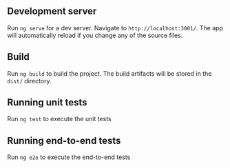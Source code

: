 ## Development server

Run `ng serve` for a dev server. Navigate to `http://localhost:3001/`. The app will automatically reload if you change any of the source files.

## Build

Run `ng build` to build the project. The build artifacts will be stored in the `dist/` directory. 

## Running unit tests

Run `ng test` to execute the unit tests

## Running end-to-end tests

Run `ng e2e` to execute the end-to-end tests